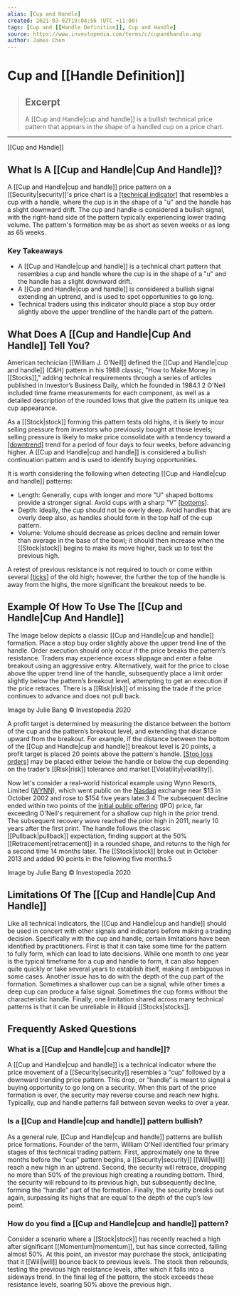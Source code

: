 ```yaml
---
alias: [Cup and Handle]
created: 2021-03-02T19:04:56 (UTC +11:00)
tags: [Cup and [[Handle Definition]], Cup and Handle]
source: https://www.investopedia.com/terms/c/cupandhandle.asp
author: James Chen
---
```


# Cup and [[Handle Definition]]

> ## Excerpt
> A [[Cup and Handle|cup and handle]] is a bullish technical price pattern that appears in the shape of a handled cup on a price chart.

---

[[Cup and Handle]]
## What Is A [[Cup and Handle|Cup And Handle]]?

A [[Cup and Handle|cup and handle]] price pattern on a [[Security|security]]'s price chart is a [[technical indicator]](https://www.investopedia.com/terms/t/technicalindicator.asp) that resembles a cup with a handle, where the cup is in the shape of a "u" and the handle has a slight downward drift. The cup and handle is considered a bullish signal, with the right-hand side of the pattern typically experiencing lower trading volume. The pattern's formation may be as short as seven weeks or as long as 65 weeks.

### Key Takeaways

-   A [[Cup and Handle|cup and handle]] is a technical chart pattern that resembles a cup and handle where the cup is in the shape of a "u" and the handle has a slight downward drift.
-   A [[Cup and Handle|cup and handle]] is considered a bullish signal extending an uptrend, and is used to spot opportunities to go long.
-   Technical traders using this indicator should place a stop buy order slightly above the upper trendline of the handle part of the pattern.

## What Does A [[Cup and Handle|Cup And Handle]] Tell You?

American technician [[William J. O'Neil]] defined the [[Cup and Handle|cup and handle]] (C&H) pattern in his 1988 classic, "How to Make Money in [[Stocks]]," adding technical requirements through a series of articles published in Investor’s Business Daily, which he founded in 1984.1 2 O'Neil included time frame measurements for each component, as well as a detailed description of the rounded lows that give the pattern its unique tea cup appearance.

As a [[Stock|stock]] forming this pattern tests old highs, it is likely to incur selling pressure from investors who previously bought at those levels; selling pressure is likely to make price consolidate with a tendency toward a [[downtrend]](https://www.investopedia.com/terms/d/downtrend.asp) trend for a period of four days to four weeks, before advancing higher. A [[Cup and Handle|cup and handle]] is considered a bullish continuation pattern and is used to identify buying opportunities.

It is worth considering the following when detecting [[Cup and Handle|cup and handle]] patterns:

-   Length: Generally, cups with longer and more "U" shaped bottoms provide a stronger signal. Avoid cups with a sharp "V" [[bottoms]](https://www.investopedia.com/terms/b/bottom.asp).
-   Depth: Ideally, the cup should not be overly deep. Avoid handles that are overly deep also, as handles should form in the top half of the cup pattern.
-   Volume: Volume should decrease as prices decline and remain lower than average in the base of the bowl; it should then increase when the [[Stock|stock]] begins to make its move higher, back up to test the previous high.

A retest of previous resistance is not required to touch or come within several [[ticks]](https://www.investopedia.com/terms/t/tick.asp) of the old high; however, the further the top of the handle is away from the highs, the more significant the breakout needs to be.

## Example Of How To Use The [[Cup and Handle|Cup And Handle]]

The image below depicts a classic [[Cup and Handle|cup and handle]] formation. Place a stop buy order slightly above the upper trend line of the handle. Order execution should only occur if the price breaks the pattern’s resistance. Traders may experience excess slippage and enter a false breakout using an aggressive entry. Alternatively, wait for the price to close above the upper trend line of the handle, subsequently place a limit order slightly below the pattern’s breakout level, attempting to get an execution if the price retraces. There is a [[Risk|risk]] of missing the trade if the price continues to advance and does not pull back.

Image by Julie Bang © Investopedia 2020

A profit target is determined by measuring the distance between the bottom of the cup and the pattern’s breakout level, and extending that distance upward from the breakout. For example, if the distance between the bottom of the [[Cup and Handle|cup and handle]] breakout level is 20 points, a profit target is placed 20 points above the pattern's handle. [[Stop loss orders]](https://www.investopedia.com/terms/s/stop-lossorder.asp) may be placed either below the handle or below the cup depending on the trader’s [[Risk|risk]] tolerance and market [[Volatility|volatility]].

Now let's consider a real-world historical example using Wynn Resorts, Limited ([WYNN](https://www.investopedia.com/markets/[[Quote|quote]]?tvwidgetsymbol=wynn)), which went public on the [Nasdaq](https://www.investopedia.com/terms/n/[[Nasdaq|nasdaq]].asp) exchange near $13 in October 2002 and rose to $154 five years later.3 4 The subsequent decline ended within two points of the [initial public offering](https://www.investopedia.com/terms/i/ipo.asp) (IPO) price, far exceeding O'Neil's requirement for a shallow cup high in the prior trend. The subsequent recovery wave reached the prior high in 2011, nearly 10 years after the first print. The handle follows the classic [[Pullback|pullback]] expectation, finding support at the 50% [[Retracement|retracement]] in a rounded shape, and returns to the high for a second time 14 months later. The [[Stock|stock]] broke out in October 2013 and added 90 points in the following five months.5

Image by Julie Bang © Investopedia 2020

## Limitations Of The [[Cup and Handle|Cup And Handle]]

Like all technical indicators, the [[Cup and Handle|cup and handle]] should be used in concert with other signals and indicators before making a trading decision. Specifically with the cup and handle, certain limitations have been identified by practitioners. First is that it can take some time for the pattern to fully form, which can lead to late decisions. While one month to one year is the typical timeframe for a cup and handle to form, it can also happen quite quickly or take several years to establish itself, making it ambiguous in some cases. Another issue has to do with the depth of the cup part of the formation. Sometimes a shallower cup can be a signal, while other times a deep cup can produce a false signal. Sometimes the cup forms without the characteristic handle. Finally, one limitation shared across many technical patterns is that it can be unreliable in illiquid [[Stocks|stocks]].

## Frequently Asked Questions

### What is a [[Cup and Handle|cup and handle]]?

A [[Cup and Handle|cup and handle]] is a technical indicator where the price movement of a [[Security|security]] resembles a “cup” followed by a downward trending price pattern. This drop, or “handle” is meant to signal a buying opportunity to go long on a security. When this part of the price formation is over, the security may reverse course and reach new highs. Typically, cup and handle patterns fall between seven weeks to over a year.

### Is a [[Cup and Handle|cup and handle]] pattern bullish?

As a general rule, [[Cup and Handle|cup and handle]] patterns are bullish price formations. Founder of the term, William O’Neil identified four primary stages of this technical trading pattern. First, approximately one to three months before the “cup” pattern begins, a [[Security|security]] [[Will|will]] reach a new high in an uptrend. Second, the security will retrace, dropping no more than 50% of the previous high creating a rounding bottom. Third, the security will rebound to its previous high, but subsequently decline, forming the “handle” part of the formation. Finally, the security breaks out again, surpassing its highs that are equal to the depth of the cup’s low point. 

### How do you find a [[Cup and Handle|cup and handle]] pattern?

Consider a scenario where a [[Stock|stock]] has recently reached a high after significant [[Momentum|momentum]], but has since corrected, falling almost 50%. At this point, an investor may purchase the stock, anticipating that it [[Will|will]] bounce back to previous levels. The stock then rebounds, testing the previous high resistance levels, after which it falls into a sideways trend. In the final leg of the pattern, the stock exceeds these resistance levels, soaring 50% above the previous high.

